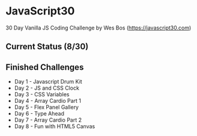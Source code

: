# JavaScript30
30 Day Vanilla JS Coding Challenge by Wes Bos (https://javascript30.com)

## Current Status (8/30)
## Finished Challenges
* Day 1 - Javascript Drum Kit
* Day 2 - JS and CSS Clock
* Day 3 - CSS Variables
* Day 4 - Array Cardio Part 1
* Day 5 - Flex Panel Gallery
* Day 6 - Type Ahead
* Day 7 - Array Cardio Part 2
* Day 8 - Fun with HTML5 Canvas
